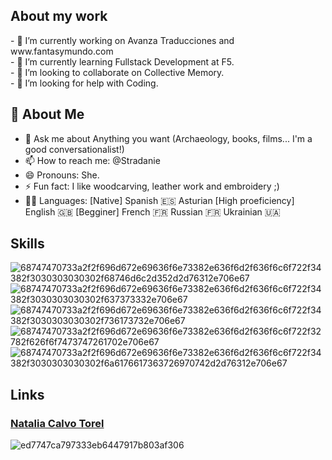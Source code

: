 <h2>About my work</h2>
- 🔭 I’m currently working on Avanza Traducciones and www.fantasymundo.com<br>
- 🌱 I’m currently learning Fullstack Development at F5.<br>
- 👯 I’m looking to collaborate on Collective Memory.<br>
- 🤔 I’m looking for help with Coding.<br>
<h2>🚀 About Me</h2>

- 💬 Ask me about Anything you want (Archaeology, books, films... I'm a good conversationalist!)
- 📫 How to reach me: @Stradanie
- 😄 Pronouns: She.
- ⚡ Fun fact: I like woodcarving, leather work and embroidery ;)
- :guardsman: Languages: [Native] Spanish 🇪🇸 Asturian [High proeficiency] English 🇬🇧 [Begginer] French 🇫🇷 Russian 🇫🇷 Ukrainian 🇺🇦
<h2>Skills</h2>

![68747470733a2f2f696d672e69636f6e73382e636f6d2f636f6c6f722f34382f3030303030302f68746d6c2d352d2d76312e706e67](https://user-images.githubusercontent.com/116891081/212762628-8392e276-9703-416b-a325-11e268162333.png)
![68747470733a2f2f696d672e69636f6e73382e636f6d2f636f6c6f722f34382f3030303030302f637373332e706e67](https://user-images.githubusercontent.com/116891081/212762654-1e686019-487d-47dc-8765-3616f1b4c17d.png)
![68747470733a2f2f696d672e69636f6e73382e636f6d2f636f6c6f722f34382f3030303030302f736173732e706e67](https://user-images.githubusercontent.com/116891081/212762715-da069bcf-315b-4155-b92e-a818e09bc238.png)
![68747470733a2f2f696d672e69636f6e73382e636f6d2f636f6c6f722f32782f626f6f7473747261702e706e67](https://user-images.githubusercontent.com/116891081/212762731-9b89ebda-1653-41bc-9125-3eb546a9baf8.png)
![68747470733a2f2f696d672e69636f6e73382e636f6d2f636f6c6f722f34382f3030303030302f6a6176617363726970742d2d76312e706e67](https://user-images.githubusercontent.com/116891081/212762749-311aa026-a35c-4814-bfd9-2d0b8e57edc9.png)

<h2>Links</h2>
<h3>
<div class="badge-base LI-profile-badge" data-locale="es_ES" data-size="medium" data-theme="light" data-type="VERTICAL" data-vanity="natalia-calvo-torel-a9739263" data-version="v1"><a class="badge-base__link LI-simple-link" href="https://es.linkedin.com/in/natalia-calvo-torel-a9739263?trk=profile-badge">Natalia Calvo Torel</a></div>
   </h3>        

![ed7747ca797333eb6447917b803af306](https://user-images.githubusercontent.com/116891081/203617459-0920e5c1-f3aa-4d58-8bae-9d8f00a86038.gif)

